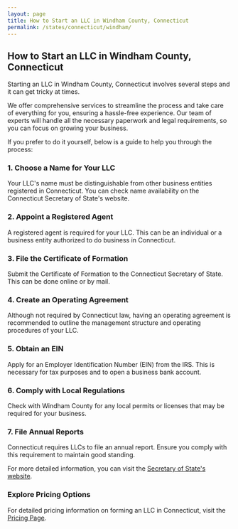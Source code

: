 ```yaml
---
layout: page
title: How to Start an LLC in Windham County, Connecticut
permalink: /states/connecticut/windham/
---
```


<h2>How to Start an LLC in Windham County, Connecticut</h2>

<p>Starting an LLC in Windham County, Connecticut involves several steps and it can get tricky at times.</p>

<p>We offer comprehensive services to streamline the process and take care of everything for you, ensuring a hassle-free experience. Our team of experts will handle all the necessary paperwork and legal requirements, so you can focus on growing your business.</p>

<p>If you prefer to do it yourself, below is a guide to help you through the process:</p>

<h3>1. Choose a Name for Your LLC</h3>
<p>Your LLC's name must be distinguishable from other business entities registered in Connecticut. You can check name availability on the Connecticut Secretary of State's website.</p>

<h3>2. Appoint a Registered Agent</h3>
<p>A registered agent is required for your LLC. This can be an individual or a business entity authorized to do business in Connecticut.</p>

<h3>3. File the Certificate of Formation</h3>
<p>Submit the Certificate of Formation to the Connecticut Secretary of State. This can be done online or by mail.</p>

<h3>4. Create an Operating Agreement</h3>
<p>Although not required by Connecticut law, having an operating agreement is recommended to outline the management structure and operating procedures of your LLC.</p>

<h3>5. Obtain an EIN</h3>
<p>Apply for an Employer Identification Number (EIN) from the IRS. This is necessary for tax purposes and to open a business bank account.</p>

<h3>6. Comply with Local Regulations</h3>
<p>Check with Windham County for any local permits or licenses that may be required for your business.</p>

<h3>7. File Annual Reports</h3>
<p>Connecticut requires LLCs to file an annual report. Ensure you comply with this requirement to maintain good standing.</p>

<p>For more detailed information, you can visit the <a href="https://www.sos.connecticut.gov/">Secretary of State's website</a>.</p>

<h3>Explore Pricing Options</h3>
<p>For detailed pricing information on forming an LLC in Connecticut, visit the <a href="{ '/new-pricing/' | relative_url }">Pricing Page</a>.</p>
